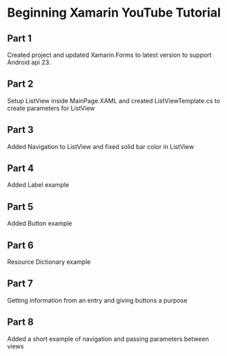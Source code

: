 Beginning Xamarin YouTube Tutorial
======

## Part 1
Created project and updated Xamarin.Forms to latest version to support Android api 23.

## Part 2
Setup ListView inside MainPage.XAML and created ListViewTemplate.cs to create parameters for ListView

## Part 3
Added Navigation to ListView and fixed solid bar color in ListView

## Part 4
Added Label example

## Part 5
Added Button example

## Part 6
Resource Dictionary example

## Part 7
Getting information from an entry and giving buttons a purpose

## Part 8
Added a short example of navigation and passing parameters between views
